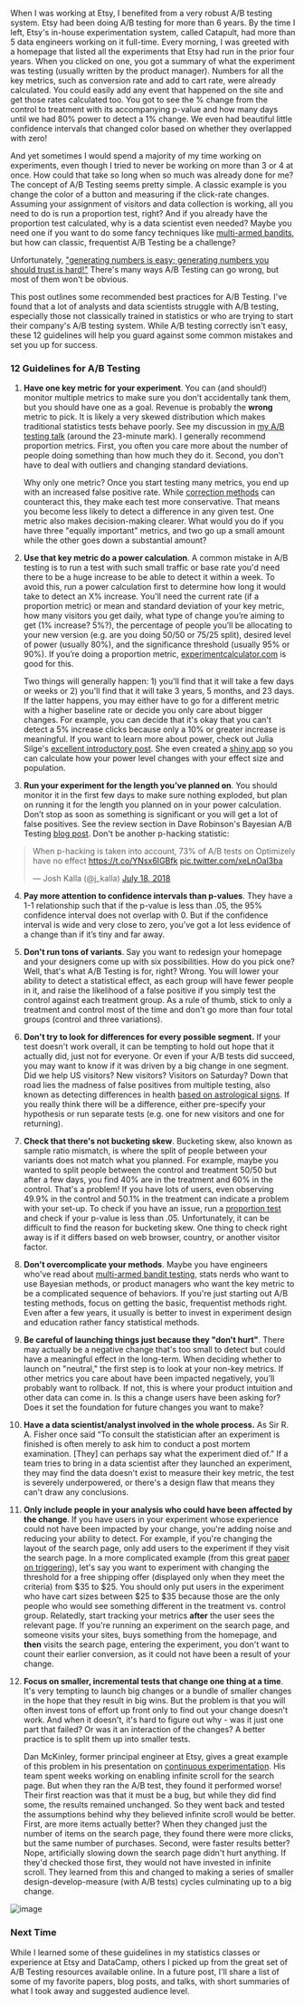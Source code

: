 When I was working at Etsy, I benefited from a very robust A/B testing system. Etsy had been doing A/B testing for more than 6 years. By the time I left, Etsy's in-house experimentation system, called Catapult, had more than 5 data engineers working on it full-time. Every morning, I was greeted with a homepage that listed all the experiments that Etsy had run in the prior four years. When you clicked on one, you got a summary of what the experiment was testing (usually written by the product manager). Numbers for all the key metrics, such as conversion rate and add to cart rate, were already calculated. You could easily add any event that happened on the site and get those rates calculated too. You got to see the % change from the control to treatment with its accompanying p-value and how many days until we had 80% power to detect a 1% change. We even had beautiful little confidence intervals that changed color based on whether they overlapped with zero! 

And yet sometimes I would spend a majority of my time working on experiments, even though I tried to never be working on more than 3 or 4 at once. How could that take so long when so much was already done for me? The concept of A/B Testing seems pretty simple. A classic example is you change the color of a button and measuring if the click-rate changes. Assuming your assignment of visitors and data collection is working, all you need to do is run a proportion test, right? And if you already have the proportion test calculated, why is a data scientist even needed? Maybe you need one if you want to do some fancy techniques like [multi-armed bandits](https://en.wikipedia.org/wiki/Multi-armed_bandit), but how can classic, frequentist A/B Testing be a challenge? 

Unfortunately, ["generating numbers is easy; generating numbers you should trust is hard!"](http://notes.stephenholiday.com/Five-Puzzling-Outcomes.pdf) There's many ways A/B Testing can go wrong, but most of them won't be obvious. 

This post outlines some recommended best practices for A/B Testing. I've found that a lot of analysts and data scientists struggle with A/B testing, especially those not classically trained in statistics or who are trying to start their company's A/B testing system. While A/B testing correctly isn't easy, these 12 guidelines will help you guard against some common mistakes and set you up for success.

### 12 Guidelines for A/B Testing

1) **Have one key metric for your experiment**. You can (and should!) monitor multiple metrics to make sure you don’t accidentally tank them, but you should have one as a goal. Revenue is probably the **wrong** metric to pick. It is likely a very skewed distribution which makes traditional statistics tests behave poorly. See my discussion in [my A/B testing talk](https://www.youtube.com/watch?v=SF-ryGgLOgQ) (around the 23-minute mark). I generally recommend proportion metrics. First, you often you care more about the number of people doing something than how much they do it. Second, you don't have to deal with outliers and changing standard deviations. 

    Why only one metric? Once you start testing many metrics, you end up with an increased false positive rate. While [correction methods](https://en.wikipedia.org/wiki/Bonferroni_correction) can counteract this, they make each test more conservative. That means you become less likely to detect a difference in any given test. One metric also makes decision-making clearer. What would you do if you have three "equally important" metrics, and two go up a small amount while the other goes down a substantial amount?
      
2) **Use that key metric do a power calculation**. A common mistake in A/B testing is to run a test with such small traffic or base rate you'd need there to be a huge increase to be able to detect it within a week. To avoid this, run a power calculation first to determine how long it would take to detect an X% increase. You'll need the current rate (if a proportion metric) or mean and standard deviation of your key metric, how many visitors you get daily, what type of change you’re aiming to get (1% increase? 5%?), the percentage of people you’ll be allocating to your new version (e.g. are you doing 50/50 or 75/25 split), desired level of power (usually 80%), and the significance threshold (usually 95% or 90%). If you’re doing a proportion metric, [experimentcalculator.com](experimentcalculator.com) is good for this. 
  
   Two things will generally happen: 1) you'll find that it will take a few days or weeks or 2) you'll find that it will take 3 years, 5 months, and 23 days. If the latter happens, you may either have to go for a different metric with a higher baseline rate or decide you only care about bigger changes. For example, you can decide that it's okay that you can't detect a 5% increase clicks because only a 10% or greater increase is meaningful. If you want to learn more about power, check out Julia Silge's [excellent introductory post](https://juliasilge.com/blog/ab-testing/). She even created a [shiny app](https://juliasilge.shinyapps.io/power-app/) so you can calculate how your power level changes with your effect size and population. 

3) **Run your experiment for the length you’ve planned on**. You should monitor it in the first few days to make sure nothing exploded, but plan on running it for the length you planned on in your power calculation. Don’t stop as soon as something is significant or you will get a lot of false positives. See the review section in Dave Robinson's Bayesian A/B Testing [blog post](http://varianceexplained.org/r/bayesian-ab-testing/). Don't be another p-hacking statistic:

<blockquote class="twitter-tweet"><p lang="en" dir="ltr">When p-hacking is taken into account, 73% of A/B tests on Optimizely have no effect <a href="https://t.co/YNsx6IGBfk">https://t.co/YNsx6IGBfk</a> <a href="https://t.co/xeLnOal3ba">pic.twitter.com/xeLnOal3ba</a></p>&mdash; Josh Kalla (@j_kalla) <a href="https://twitter.com/j_kalla/status/1019629420158447616?ref_src=twsrc%5Etfw">July 18, 2018</a></blockquote> <script async src="https://platform.twitter.com/widgets.js" charset="utf-8"></script>

4) **Pay more attention to confidence intervals than p-values**. They have a 1-1 relationship such that if the p-value is less than .05, the 95% confidence interval does not overlap with 0. But if the confidence interval is wide and very close to zero, you’ve got a lot less evidence of a change than if it’s tiny and far away. 

5) **Don't run tons of variants**. Say you want to redesign your homepage and your designers come up with six possibilities. How do you pick one? Well, that's what A/B Testing is for, right? Wrong. You will lower your ability to detect a statistical effect, as each group will have fewer people in it, and raise the likelihood of a false positive if you simply test the control against each treatment group. As a rule of thumb, stick to only a treatment and control most of the time and don't go more than four total groups (control and three variations). 

6) **Don't try to look for differences for every possible segment.** If your test doesn't work overall, it can be tempting to hold out hope that it actually did, just not for everyone. Or even if your A/B tests did succeed, you may want to know if it was driven by a big change in one segment. Did we help US visitors? New visitors? Visitors on Saturday? Down that road lies the madness of false positives from multiple testing, also known as detecting differences in health [based on astrological signs](https://pdfs.semanticscholar.org/d00a/678b0d09eaef4902c778821c52dc5ac53e58.pdf). If you really think there will be a difference, either pre-specify your hypothesis or run separate tests (e.g. one for new visitors and one for returning). 

7) **Check that there's not bucketing skew**. Bucketing skew, also known as sample ratio mismatch, is where the split of people between your variants does not match what you planned. For example, maybe you wanted to split people between the control and treatment 50/50 but after a few days, you find 40% are in the treatment and 60% in the control. That's a problem! If you have lots of users, even observing 49.9% in the control and 50.1% in the treatment can indicate a problem with your set-up. To check if you have an issue, run a [proportion test](https://www.medcalc.org/calc/test_one_proportion.php) and check if your p-value is less than .05. Unfortunately, it can be difficult to find the reason for bucketing skew. One thing to check right away is if it differs based on web browser, country, or another visitor factor.

8) **Don't overcomplicate your methods**. Maybe you have engineers who've read about [multi-armed bandit testing](http://stevehanov.ca/blog/index.php?id=132), stats nerds who want to use Bayesian methods, or product managers who want the key metric to be a complicated sequence of behaviors. If you're just starting out A/B testing methods, focus on getting the basic, frequentist methods right. Even after a few years, it usually is better to invest in experiment design and education rather fancy statistical methods. 

9) **Be careful of launching things just because they "don't hurt"**. There may actually be a negative change that's too small to detect but could have a meaningful effect in the long-term. When deciding whether to launch on "neutral," the first step is to look at your non-key metrics. If other metrics you care about have been impacted negatively, you’ll probably want to rollback. If not, this is where your product intuition and other data can come in. Is this a change users have been asking for? Does it set the foundation for future changes you want to make? 

10) **Have a data scientist/analyst involved in the whole process.** As Sir R. A. Fisher once said “To consult the statistician after an experiment is finished is often merely to ask him to conduct a post mortem examination. [They] can perhaps say what the experiment died of.” If a team tries to bring in a data scientist after they launched an experiment, they may find the data doesn't exist to measure their key metric, the test is severely underpowered, or there's a design flaw that means they can't draw any conclusions. 

11) **Only include people in your analysis who could have been affected by the change**. If you have users in your experiment whose experience could not have been impacted by your change, you're adding noise and reducing your ability to detect. For example, if you're changing the layout of the search page, only add users to the experiment if they visit the search page. In a more complicated example (from this great [paper on triggering](https://onedrive.live.com/view.aspx?resid=8612090E610871E4!287400&ithint=file%2cdocx&app=Word&authkey=!AOW7nw7IZ4STtgk)), let's say you want to experiment with changing the threshold for a free shipping offer (displayed only when they meet the criteria) from $35 to $25. You should only put users in the experiment who have cart sizes between $25 to $35 because those are the only people who would see something different in the treatment vs. control group. Relatedly, start tracking your metrics **after** the user sees the relevant page. If you're running an experiment on the search page, and someone visits your sites, buys something from the homepage, and **then** visits the search page, entering the experiment, you don't want to count their earlier conversion, as it could not have been a result of your change.

12) **Focus on smaller, incremental tests that change one thing at a time**. It's very tempting to launch big changes or a bundle of smaller changes in the hope that they result in big wins. But the problem is that you will often invest tons of effort up front only to find out your change doesn't work. And when it doesn't, it's hard to figure out why - was it just one part that failed? Or was it an interaction of the changes? A better practice is to split them up into smaller tests. 

    Dan McKinley, former principal engineer at Etsy, gives a great example of this problem in his presentation on [continuous experimentation](http://mcfunley.com/design-for-continuous-experimentation). His team spent weeks working on enabling infinite scroll for the search page. But when they ran the A/B test, they found it performed worse! Their first reaction was that it must be a bug, but while they did find some, the results remained unchanged. So they went back and tested the assumptions behind why they believed infinite scroll would be better. First, are more items actually better? When they changed just the number of items on the search page, they found there were more clicks, but the same number of purchases. Second, were faster results better? Nope, artificially slowing down the search page didn't hurt anything. If they'd checked those first, they would not have invested in infinite scroll. They learned from this and changed to making a series of smaller design-develop-measure (with A/B tests) cycles culminating up to a big change. 

![image](https://user-images.githubusercontent.com/17410158/43725575-df8c8ca0-996a-11e8-8674-29f5ab634469.png)

### Next Time

While I learned some of these guidelines in my statistics classes or experience at Etsy and DataCamp, others I picked up from the great set of A/B Testing resources available online. In a future post, I'll share a list of some of my favorite papers, blog posts, and talks, with short summaries of what I took away and suggested audience level. 
